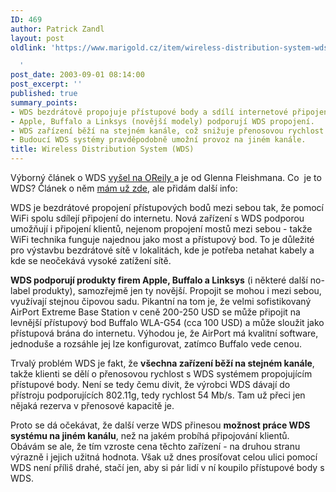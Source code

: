 ```yaml
---
ID: 469
author: Patrick Zandl
layout: post
oldlink: 'https://www.marigold.cz/item/wireless-distribution-system-wds

  '
post_date: 2003-09-01 08:14:00
post_excerpt: ''
published: true
summary_points:
- WDS bezdrátově propojuje přístupové body a sdílí internetové připojení.
- Apple, Buffalo a Linksys (novější modely) podporují WDS propojení.
- WDS zařízení běží na stejném kanále, což snižuje přenosovou rychlost.
- Budoucí WDS systémy pravděpodobně umožní provoz na jiném kanále.
title: Wireless Distribution System (WDS)
---
```


<p>
Výborný článek o WDS <A href="http://www.oreillynet.com/pub/a/wireless/2003/08/28/wireless_bridging.html" target=_blank>vyšel na OReily </A>a je od Glenna Fleishmana. Co&#160; je to WDS? Článek o něm <A href="/zacinajicim/wds030609.html">mám už zde</A>, ale přidám další info:</p>

<p>
WDS je bezdrátové propojení přístupových bodů mezi sebou tak, že pomocí WiFi spolu sdílejí připojení do internetu. Nová zařízení s WDS podporou umožňují i připojení klientů, nejenom propojení mostů mezi sebou - takže WiFi technika funguje najednou jako most a přístupový bod. To je důležité pro výstavbu bezdrátové sítě v lokalitách, kde je potřeba netahat kabely a kde se neočekává vysoké zatížení sítě. </p>

<p>
<STRONG>WDS podporují produkty firem Apple, Buffalo a Linksys</STRONG> (i některé další no-label produkty), samozřejmě jen ty novější. Propojit se mohou i mezi sebou, využívají stejnou čipovou sadu. Pikantní na tom je, že velmi sofistikovaný AirPort Extreme Base Station v ceně 200-250 USD se může připojit na levnější přístupový bod Buffalo WLA-G54 (cca 100 USD) a může sloužit jako přístupová brána do internetu. Výhodou je, že AirPort má kvalitní software, jednoduše a rozsáhle jej lze konfigurovat, zatímco Buffalo vede cenou. </p>

<p>
Trvalý problém WDS je fakt, že <STRONG>všechna zařízení běží na stejném kanále</STRONG>, takže klienti se dělí o přenosovou rychlost s WDS systémem propojujícím přístupové body. Není se tedy čemu divit, že výrobci WDS dávají do přístroju podporujících 802.11g, tedy rychlost 54 Mb/s. Tam už přeci jen nějaká rezerva v přenosové kapacitě je. </p>

<p>
Proto se dá očekávat, že další verze WDS přinesou <STRONG>možnost práce WDS systému na jiném kanálu</STRONG>, než na jakém probíhá připojování klientů. Obávám se ale, že tím vzroste cena těchto zařízení - na druhou stranu výrazně i jejich užitná hodnota. Však už dnes prosíťovat celou ulici pomocí WDS není příliš drahé, stačí jen, aby si pár lidí v ní koupilo přístupové body s WDS. </p>